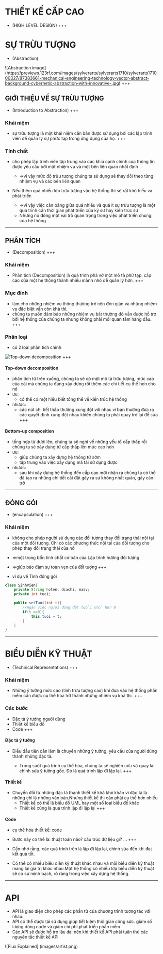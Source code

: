 # THIẾT KẾ CẤP CAO
- (HIGH LEVEL DESIGN)
+++

# SỰ TRỪU TƯỢNG
- (Abstraction)

![Abstraction image]
(https://previews.123rf.com/images/sylverarts/sylverarts1710/sylverarts171000027/87383661-mechanical-engineering-technology-vector-abstract-background-cybernetic-abstraction-with-innovative-.jpg)
+++

## GIỚI THIỆU VỀ SỰ TRỪU TƯỢNG
- (Introduction to Abstraction)
+++
### Khái niệm

- sự trừu tượng là một khái niệm căn bản được sử dụng bởi các lập trình viên để quản lý sự phức tạp trong ứng dụng của họ.
+++

### Tính chất

- cho phép lập trình viên tập trung vào các khía cạnh chính của thông tin được yêu cầu bởi một nhiệm vụ và một bên liên quan nhất định
  - =>vì vậy mức độ trừu tượng chúng ta sử dụng sẽ thay đổi theo từng nhiệm vụ và các bên liên quan
  
- Nếu thêm quá nhiều lớp trừu tượng vào hệ thống thì sẽ rất khó hiểu và phát triển
  - =>vì vậy việc cân bằng giữa quá nhiều và quá ít sự trừu tượng là một quá trình cần thời gian phát triển của kỹ sư  hay kiến trúc sư
  - Nhưng nó đóng một vai trò quan trọng trong việc phát triển chung của hệ thống
---

## PHÂN TÍCH
- (Decomposition)
+++

### Khái niệm 

- Phân tích (Decomposition) là quá trình phá vỡ một mô tả phứ tạp, cấp cao của một hẹ thống thành nhiều mảnh nhỏ dễ quản lý hơn.
+++

### Mục đính

- làm cho những nhiệm vụ thông thường trở nên đơn giản và những nhiệm vụ đặc biệt vẫn còn khả thi.
- chúng ta muốn đảm bảo những nhiệm vụ bất thường đó vẫn được hỗ trợ bởi hệ thống của chúng ta nhưng không phải mối quan tâm hàng đầu.
+++

### Phân loại

- có 2 loại phân tích chính:

![Top-down decomposition](http://cdn.expertz.me/wp-content/uploads/TopDownAndBottomUpFeatureImage.jpg)
+++

#### Top-down decomposition
  - phân tích từ trên xuống, chúng ta sẽ có một mô tả trừu tượng, mức cao của cái mà chúng ta đang xây dựng rồi thêm các chi tiết cụ thể hơn cho nó 
  - ưu:
    - có thể có một hiểu biết tổng thể về kiến trúc hệ thống
  - nhược:
    - các nút chi tiết thấp thường xung đột với nhau vì bạn thường đưa ra các quyết định xung đột nhau khiến chúng ta phải quay trở lại để sửa
+++

#### Bottom-up composition
- tổng hợp từ dưới lên, chúng ta sẽ nghĩ về những yếu tố cấp thấp rồi chúng ta sẽ xây dựng  từ cấp thấp lên mức cao hơn
- ưu:
  - giúp chúng ta xây dựng hệ thống từ sớm
  - tập trung vào việc xây dựng mã tái sử dụng được
- nhược:
  - sau khi xây dựng hệ thống đến cấp cao mới nhận ra chúng ta có thể đã tạo ra những chi tiết cài đặt gây ra sự không nhất quán, gây cản trở
---

## ĐÓNG GÓI
- (encapsulation)
+++

### Khái niệm

-  không cho phép người sử dụng các đối tượng thay đổi trạng thái nội tại của một đối tượng. Chỉ có các phương thức nội tại của đối tượng cho phép thay đổi trạng thái của nó

- =>một trong bốn tính chất cơ bản của Lập trình hướng đối tượng

- =>giúp bảo đảm sự toàn vẹn của đối tượng
+++

- ví dụ về Tính đóng gói

```Java
class SinhVien{
    private String hoten, diachi, masv;
    private int tuoi;

    public setTuoi(int t){
        //ngăn việc người dùng đặt tuổi nhỏ hơn 0
        if(t >=0){
            this.tuoi = t;
        }
    }
}
```
---

# BIỂU DIỄN KỸ THUẬT
- (Technical Representations)
+++
### Khái niệm

- Những ý tưởng mức cao (tính trừu tượng cao) khi đưa vào hệ thống phần mềm cần được cụ thể hóa trở thành những nhiệm vụ khả thi.
+++
### Các bước

- Đặc tả ý tưởng người dùng
- Thiết kể biểu đồ
- Code
+++

#### Đặc tả ý tưởng

- Điều đầu tiên cần làm là chuyển những ý tưởng, yêu cầu của người dùng thành những đặc tả.

  - Trong suốt quá trình cụ thể hóa, chúng ta sẽ nghiên cứu và quay lại chỉnh sửa ý tưởng gốc. Đó là quá trình lặp đi lặp lại.
+++
#### Thiết kế
- Chuyển đổi từ những đặc tả thành thiết kế khá khó khăn vì đặc tả là những chỉ là những văn bản.Nhưng thiết kế thì cần phải cụ thể hơn nhiều
  - Thiết kế có thể là biểu đồ UML hay một số loại biểu đồ khác
  - Thiết kế cũng là quá trình lặp đi lặp lại
+++
#### Code

- cụ thể hóa thiết kế: code
- Bước này có thể là: thuật toán nào? cấu trúc dữ liệu gì? ...
+++

- Cần nhớ rằng, các quá trình trên là lặp đi lặp lại, chỉnh sửa đến khi đạt kết quả tốt.

- Có thể có nhiều biểu diễn kỹ thuật khác nhau và mỗi biểu diễn kỹ thuật mang lại giá trị khác nhau.Một hệ thống có nhiều lớp biểu diễn kỹ thuật sẽ có sự minh bạch, rõ ràng trong việc xây dựng hệ thống.
--- 

# API

- API là giao diện cho phép các phần tử của chương trình tương tác với nhau.
- API có thể được tái sử dụng giúp tiết kiệm thời gian công sức. giảm số lượng dòng code và giảm chi phí phát triển phần mềm
- Các API sẽ được hỗ trợ lâu dài nên khi thiết kế API phải tuân thủ các nguyên tắc thiết kế API

![Flux Explained]
(images/artist.png)
